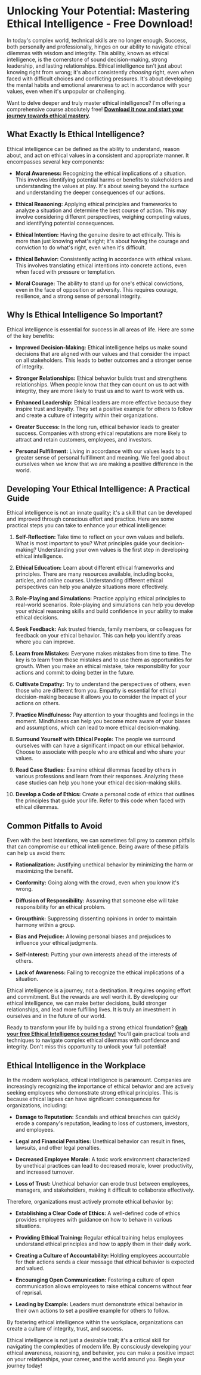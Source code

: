 # Unlocking Your Potential: Mastering Ethical Intelligence - Free Download!

In today's complex world, technical skills are no longer enough. Success, both personally and professionally, hinges on our ability to navigate ethical dilemmas with wisdom and integrity. This ability, known as ethical intelligence, is the cornerstone of sound decision-making, strong leadership, and lasting relationships. Ethical intelligence isn't just about knowing right from wrong; it's about consistently *choosing* right, even when faced with difficult choices and conflicting pressures. It's about developing the mental habits and emotional awareness to act in accordance with your values, even when it's unpopular or challenging.

Want to delve deeper and truly master ethical intelligence? I'm offering a comprehensive course absolutely free! **[Download it now and start your journey towards ethical mastery](https://udemywork.com/ethical-intelligence).**

## What Exactly Is Ethical Intelligence?

Ethical intelligence can be defined as the ability to understand, reason about, and act on ethical values in a consistent and appropriate manner. It encompasses several key components:

*   **Moral Awareness:** Recognizing the ethical implications of a situation. This involves identifying potential harms or benefits to stakeholders and understanding the values at play. It's about seeing beyond the surface and understanding the deeper consequences of our actions.

*   **Ethical Reasoning:** Applying ethical principles and frameworks to analyze a situation and determine the best course of action. This may involve considering different perspectives, weighing competing values, and identifying potential consequences.

*   **Ethical Intention:** Having the genuine desire to act ethically. This is more than just knowing what's right; it's about having the courage and conviction to do what's right, even when it's difficult.

*   **Ethical Behavior:** Consistently acting in accordance with ethical values. This involves translating ethical intentions into concrete actions, even when faced with pressure or temptation.

*   **Moral Courage:** The ability to stand up for one's ethical convictions, even in the face of opposition or adversity. This requires courage, resilience, and a strong sense of personal integrity.

## Why Is Ethical Intelligence So Important?

Ethical intelligence is essential for success in all areas of life. Here are some of the key benefits:

*   **Improved Decision-Making:** Ethical intelligence helps us make sound decisions that are aligned with our values and that consider the impact on all stakeholders. This leads to better outcomes and a stronger sense of integrity.

*   **Stronger Relationships:** Ethical behavior builds trust and strengthens relationships. When people know that they can count on us to act with integrity, they are more likely to trust us and to want to work with us.

*   **Enhanced Leadership:** Ethical leaders are more effective because they inspire trust and loyalty. They set a positive example for others to follow and create a culture of integrity within their organizations.

*   **Greater Success:** In the long run, ethical behavior leads to greater success. Companies with strong ethical reputations are more likely to attract and retain customers, employees, and investors.

*   **Personal Fulfillment:** Living in accordance with our values leads to a greater sense of personal fulfillment and meaning. We feel good about ourselves when we know that we are making a positive difference in the world.

## Developing Your Ethical Intelligence: A Practical Guide

Ethical intelligence is not an innate quality; it's a skill that can be developed and improved through conscious effort and practice. Here are some practical steps you can take to enhance your ethical intelligence:

1.  **Self-Reflection:** Take time to reflect on your own values and beliefs. What is most important to you? What principles guide your decision-making? Understanding your own values is the first step in developing ethical intelligence.

2.  **Ethical Education:** Learn about different ethical frameworks and principles. There are many resources available, including books, articles, and online courses. Understanding different ethical perspectives can help you analyze situations more effectively.

3.  **Role-Playing and Simulations:** Practice applying ethical principles to real-world scenarios. Role-playing and simulations can help you develop your ethical reasoning skills and build confidence in your ability to make ethical decisions.

4.  **Seek Feedback:** Ask trusted friends, family members, or colleagues for feedback on your ethical behavior. This can help you identify areas where you can improve.

5.  **Learn from Mistakes:** Everyone makes mistakes from time to time. The key is to learn from those mistakes and to use them as opportunities for growth. When you make an ethical mistake, take responsibility for your actions and commit to doing better in the future.

6.  **Cultivate Empathy:** Try to understand the perspectives of others, even those who are different from you. Empathy is essential for ethical decision-making because it allows you to consider the impact of your actions on others.

7.  **Practice Mindfulness:** Pay attention to your thoughts and feelings in the moment. Mindfulness can help you become more aware of your biases and assumptions, which can lead to more ethical decision-making.

8.  **Surround Yourself with Ethical People:** The people we surround ourselves with can have a significant impact on our ethical behavior. Choose to associate with people who are ethical and who share your values.

9.  **Read Case Studies:** Examine ethical dilemmas faced by others in various professions and learn from their responses. Analyzing these case studies can help you hone your ethical decision-making skills.

10. **Develop a Code of Ethics:** Create a personal code of ethics that outlines the principles that guide your life. Refer to this code when faced with ethical dilemmas.

## Common Pitfalls to Avoid

Even with the best intentions, we can sometimes fall prey to common pitfalls that can compromise our ethical intelligence. Being aware of these pitfalls can help us avoid them:

*   **Rationalization:** Justifying unethical behavior by minimizing the harm or maximizing the benefit.

*   **Conformity:** Going along with the crowd, even when you know it's wrong.

*   **Diffusion of Responsibility:** Assuming that someone else will take responsibility for an ethical problem.

*   **Groupthink:** Suppressing dissenting opinions in order to maintain harmony within a group.

*   **Bias and Prejudice:** Allowing personal biases and prejudices to influence your ethical judgments.

*   **Self-Interest:** Putting your own interests ahead of the interests of others.

*   **Lack of Awareness:** Failing to recognize the ethical implications of a situation.

Ethical intelligence is a journey, not a destination. It requires ongoing effort and commitment. But the rewards are well worth it. By developing our ethical intelligence, we can make better decisions, build stronger relationships, and lead more fulfilling lives. It is truly an investment in ourselves and in the future of our world.

Ready to transform your life by building a strong ethical foundation? **[Grab your free Ethical Intelligence course today!](https://udemywork.com/ethical-intelligence)** You'll gain practical tools and techniques to navigate complex ethical dilemmas with confidence and integrity. Don't miss this opportunity to unlock your full potential!

## Ethical Intelligence in the Workplace

In the modern workplace, ethical intelligence is paramount. Companies are increasingly recognizing the importance of ethical behavior and are actively seeking employees who demonstrate strong ethical principles. This is because ethical lapses can have significant consequences for organizations, including:

*   **Damage to Reputation:** Scandals and ethical breaches can quickly erode a company's reputation, leading to loss of customers, investors, and employees.

*   **Legal and Financial Penalties:** Unethical behavior can result in fines, lawsuits, and other legal penalties.

*   **Decreased Employee Morale:** A toxic work environment characterized by unethical practices can lead to decreased morale, lower productivity, and increased turnover.

*   **Loss of Trust:** Unethical behavior can erode trust between employees, managers, and stakeholders, making it difficult to collaborate effectively.

Therefore, organizations must actively promote ethical behavior by:

*   **Establishing a Clear Code of Ethics:** A well-defined code of ethics provides employees with guidance on how to behave in various situations.

*   **Providing Ethical Training:** Regular ethical training helps employees understand ethical principles and how to apply them in their daily work.

*   **Creating a Culture of Accountability:** Holding employees accountable for their actions sends a clear message that ethical behavior is expected and valued.

*   **Encouraging Open Communication:** Fostering a culture of open communication allows employees to raise ethical concerns without fear of reprisal.

*   **Leading by Example:** Leaders must demonstrate ethical behavior in their own actions to set a positive example for others to follow.

By fostering ethical intelligence within the workplace, organizations can create a culture of integrity, trust, and success.

Ethical intelligence is not just a desirable trait; it's a critical skill for navigating the complexities of modern life. By consciously developing your ethical awareness, reasoning, and behavior, you can make a positive impact on your relationships, your career, and the world around you. Begin your journey today!
